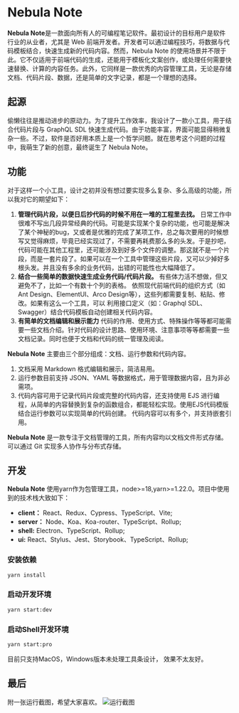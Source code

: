 # Nebula Note

**Nebula Note**是一款面向所有人的可编程笔记软件。最初设计的目标用户是软件行业的从业者，尤其是 Web 前端开发者。开发者可以通过编程技巧，将数据与代码模板结合，快速生成新的代码内容。然而，Nebula Note 的使用场景并不限于此。它不仅适用于前端代码的生成，还能用于模板化文案创作，或处理任何需要快速替换、计算的内容任务。此外，它同样是一款优秀的内容管理工具，无论是存储文档、代码片段、数据，还是简单的文字记录，都是一个理想的选择。

## 起源

偷懒往往是推动进步的原动力。为了提升工作效率，我设计了一款小工具，用于结合代码片段与 GraphQL SDL 快速生成代码。由于功能丰富，界面可能显得稍微复杂一些。不过，软件是否好用本质上是一个哲学问题。就在思考这个问题的过程中，我萌生了新的创意，最终诞生了 Nebula Note。

## 功能

对于这样一个小工具，设计之初并没有想过要实现多么复杂、多么高级的功能，所以我对它的期望如下：

1. **管理代码片段，以便日后抄代码的时候不用在一堆的工程里去找。**
   日常工作中很难不写出几段异常经典的代码。可能是实现某个复杂的功能，也可能是解决了某个神秘的bug，又或者是优雅的完成了某项工作，总之每次要用的时候想写又觉得麻烦，毕竟已经实现过了，不需要再耗费那么多的头发。于是抄吧，代码可能在其他工程里，还可能涉及到好多个文件的调整。那这就不是一个片段，而是一套片段了。如果可以在一个工具中管理这些片段，又可以少掉好多根头发。并且没有多余的业务代码，出错的可能性也大幅降低了。
   <br>
2. **结合一些简单的数据快速生成业务代码/代码片段。**
   有些体力活不想做，但又避免不了，比如一个有数十个列的表格。 依照现代前端代码的组织方式（如Ant Design、ElementUI、Arco Design等），这些列都需要复制、粘贴、修改。如果有这么一个工具，可以 利用接口定义（如：Graphql SDL、Swagger）结合代码模板自动创建相关代码内容。
   <br>
3. **有简单的文档编辑和展示能力**
   代码的作用、使用方式、特殊操作等等都可能需要一些文档介绍。针对代码的设计思路、使用环境、注意事项等等都需要一些文档记录。同时也便于文档和代码的统一管理及阅读。
   <br>

**Nebula Note** 主要由三个部分组成：文档、运行参数和代码内容。

1. 文档采用 Markdown 格式编辑和展示，简洁易用。
2. 运行参数目前支持 JSON、YAML 等数据格式，用于管理数据内容，且为非必需项。
3. 代码内容可用于记录代码片段或完整的代码内容，还支持使用 EJS 进行编程，从简单的内容替换到复杂的函数组合，都能轻松实现。使用EJS代码模版结合运行参数可以实现简单的代码创建。 代码内容可以有多个，并支持嵌套引用。

**Nebula Note** 是一款专注于文档管理的工具，所有内容均以文档文件形式存储。可以通过 Git 实现多人协作与分布式存储。

## 开发
**Nebula Note** 使用yarn作为包管理工具，node>=18,yarn>=1.22.0。项目中使用到的技术栈大致如下：
+ **client：** React、Redux、Cypress、TypeScript、Vite;
+ **server：** Node、Koa、Koa-router、TypeScript、Rollup;
+ **shell:** Electron、TypeScript、Rollup;
+ **ui:** React、Stylus、Jest、Storybook、TypeScript、Rollup;

### 安装依赖
```bash
yarn install
```

### 启动开发环境
```bash
yarn start:dev
```
### 启动Shell开发环境
```bash
yarn start:pro
```
目前只支持MacOS，Windows版本未处理工具条设计， 效果不太友好。

## 最后
附一张运行截图，希望大家喜欢。
![运行截图](https://www.aser1989.cn/poster/nebula_note_poster.png)
